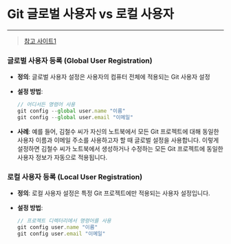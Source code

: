 # Git 글로벌 사용자 vs 로컬 사용자

---

>[참고 사이트1](https://easyfly.tistory.com/1088)

### 글로벌 사용자 등록 (Global User Registration)

- **정의**: 글로벌 사용자 설정은 사용자의 컴퓨터 전체에 적용되는 Git 사용자 설정

- **설정 방법**:

  ```js
  // 어디서든 명령어 사용
  git config --global user.name "이름"
  git config --global user.email "이메일"
  ```

- **사례**: 예를 들어, 김철수 씨가 자신의 노트북에서 모든 Git 프로젝트에 대해 동일한 사용자 이름과 이메일 주소를 사용하고자 할 때 글로벌 설정을 사용합니다. 이렇게 설정하면 김철수 씨가 노트북에서 생성하거나 수정하는 모든 Git 프로젝트에 동일한 사용자 정보가 자동으로 적용됩니다.

### 로컬 사용자 등록 (Local User Registration)

- **정의**: 로컬 사용자 설정은 특정 Git 프로젝트에만 적용되는 사용자 설정입니다.

- **설정 방법**: 

  ```js
  // 프로젝트 디렉터리에서 명령어를 사용
  git config user.name "이름" 
  git config user.email "이메일" 
  ```

